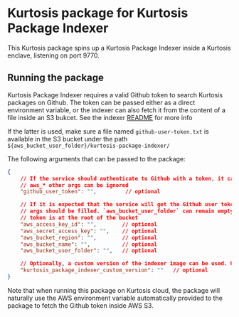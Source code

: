 Kurtosis package for Kurtosis Package Indexer
=============================================

This Kurtosis package spins up a Kurtosis Package Indexer inside a Kurtosis enclave, listening on port 9770.

Running the package
-------------------

Kurtosis Package Indexer requires a valid Github token to search Kurtosis packages on Github.
The token can be passed either as a direct environment variable, or the indexer can also fetch
it from the content of a file inside an S3 bukcet. See the indexer [README](../README.md) for more info 

If the latter is used, make sure a file named `github-user-token.txt` is available in the S3 bucket
under the path `${aws_bucket_user_folder}/kurtosis-package-indexer/`

The following arguments that can be passed to the package:
```json
{
    // If the service should authenticate to Github with a token, it can be passed here and the
    // aws_* other args can be ignored
    "github_user_token": "",         // optional

    // If it is expected that the service will get the Github user token from an S3 bucket, those
    // args should be filled. `aws_bucket_user_folder` can remain empty is the file containing the
    // token is at the root of the bucket
    "aws_access_key_id": "",        // optional
    "aws_secret_access_key": "",    // optional
    "aws_bucket_region": "",        // optional
    "aws_bucket_name": "",          // optional
    "aws_bucket_user_folder": "",   // optional

    // Optionally, a custom version of the indexer image can be used. Useful to run a dev version, like on CI
    "kurtosis_package_indexer_custom_version": ""   // optional
}
```

Note that when running this package on Kurtosis cloud, the package will naturally use the AWS environment variable
automatically provided to the package to fetch the Github token inside AWS S3.
